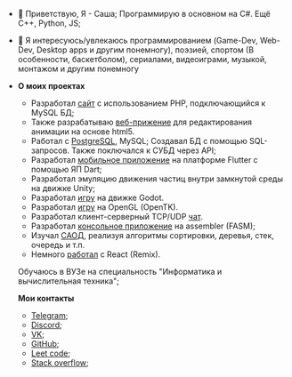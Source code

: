 - 👋 Приветствую, Я - Саша; Программирую в основном на C#. Ещё C++, Python, JS;
- 👀 Я интересуюсь/увлекаюсь программированием (Game-Dev, Web-Dev, Desktop apps и другим понемногу), поэзией, спортом (В особенности, баскетболом), сериалами, видеоиграми, музыкой, монтажом и другим понемногу

- **О моих проектах**

  - Разработал [сайт](https://github.com/NemoNology/WEB-Programming) с использованием PHP, подключающийся к MySQL БД;
  - Также разрабатываю [веб-прижение](https://github.com/NemoNology/WebAnimEdit) для редактирования анимации на основе html5.
  - Работал с [PostgreSQL](https://github.com/NemoNology/DB/tree/main/Lab-s), MySQL; Создавал БД с помощью SQL-запросов. Также поключался к СУБД через API;
  - Разработал [мобильное приложение](https://github.com/NemoNology/MobileApplication) на платформе Flutter с помощью ЯП Dart;
  - Разработал эмуляцию движения частиц внутри замкнутой среды на движке Unity;
  - Разработал [игру](https://github.com/NemoNology/Interactive-graphic-systems/tree/main/Lab-s/3) на движке Godot.
  - Разработал [игру](https://github.com/NemoNology/Interactive-graphic-systems/tree/main/Lab-s/2) на OpenGL (OpenTK).
  - Разработал клиент-серверный TCP/UDP [чат](https://github.com/NemoNology/CSNT/tree/main/VI/Lab-s/Client-Server%20chat).
  - Разработал [консольное приложение](https://github.com/NemoNology/ComputerArchitecture/tree/main/Summer%20practice) на assembler (FASM);
  - Изучал [САОД](https://github.com/NemoNology/SDPA), реализуя алгоритмы сортировки, деревья, стек, очередь и т.п.
  - Немного [работал](https://github.com/NemoNology/WebAnimEdit/commit/4bfabff01d3573ae18a338dce56d221badfa227f) с React (Remix).
  
  Обучаюсь в ВУЗе на специальность "Информатика и вычислительная техника";

  **Мои контакты**

  - [Telegram](https://t.me/bellkunbogdan);
  - [Discord](https://discord.com/users/411445720374050818);
  - [VK](https://vk.com/bellkunbogdan);
  - [GitHub](https://github.com/NemoNology/);
  - [Leet code](https://leetcode.com/u/NemoNology/);
  - [Stack overflow](https://stackoverflow.com/users/23841077/nemonology);
